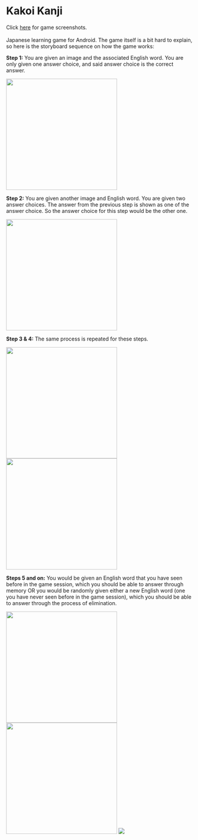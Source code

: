 # Kakoi Kanji
Click <a href="https://github.com/ihimawan/KakoiKanji/tree/master/Screenshots">here</a> for game screenshots.
<br><br>
Japanese learning game for Android. The game itself is a bit hard to explain, so here is the storyboard sequence on how the game works:

<p><b>Step 1:</b> You are given an image and the associated English word. You are only given one answer choice, and said answer choice is the correct answer.</p> 
<img src="Screenshots/step1.jpg" width=300>
<p><b>Step 2:</b> You are given another image and English word. You are given two answer choices. The answer from the previous step is shown as one of the answer choice. So the answer choice for this step would be the other one. </p> 
<img src="Screenshots/step2.jpg" width=300>
<p><b>Step 3 & 4:</b> The same process is repeated for these steps.</p> 
<img src="Screenshots/step3.jpg" width=300>
<img src="Screenshots/step4.jpg" width=300>

<p><b>Steps 5 and on:</b> You would be given an English word that you have seen before in the game session, which you should be able to answer through memory OR you would be randomly given either a new English word (one you have never seen before in the game session), which you should be able to answer through the process of elimination.  </p> 
<img src="Screenshots/step5.jpg" width=300>
<img src="Screenshots/step6.jpg" width=300>


<img src="Screenshots/correctmockup.jpg">
